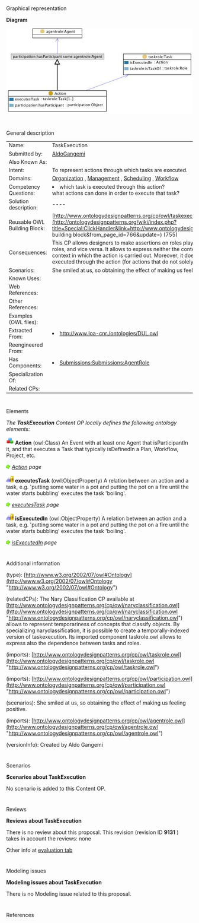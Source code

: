 # 

 Graphical representation



__Diagram__ 





[![Image:Taskexecution.jpg](./Taskexecution.jpg)](../Image/Taskexecution.jpg.md "Image:Taskexecution.jpg")





# 

 General description




|  |  |
| --- | --- |
|  Name:  |  TaskExecution  |
|  Submitted by:  | [AldoGangemi](../User/AldoGangemi.md "User:AldoGangemi")  |
|  Also Known As:  |  |
|  Intent:  |  To represent actions through which tasks are executed.  |
|  Domains:  | [Organization](../Community/Organization.md "Community:Organization")  , [Management](../Community/Management.md "Community:Management")  , [Scheduling](../Community/Scheduling.md "Community:Scheduling")  , [Workflow](../Community/Workflow.md "Community:Workflow")  |
|  Competency Questions:  | <li>       which task is executed through this action?      </li> what actions can done in order to execute that task?  |
|  Solution description:  |  ----  |
|  Reusable OWL Building Block:  | [http://www.ontologydesignpatterns.org/cp/owl/taskexecution.owl](http://ontologydesignpatterns.org/wiki/index.php?title=Special:ClickHandler&link=http://www.ontologydesignpatterns.org/cp/owl/taskexecution.owl&message=OWL building block&from_page_id=766&update=)  (755)  |
|  Consequences:  |  This CP allows designers to make assertions on roles played by agents without involving the agents that play that roles, and vice versa. It allows to express neither the context type in which tasks are defined, not the particular context in which the action is carried out. Moreover, it does not allow to express the time at which the task is executed through the action (for actions that do not solely execute that certain task).  |
|  Scenarios:  |  She smiled at us, so obtaining the effect of making us feeling positive.  |
|  Known Uses:  |  |
|  Web References:  |  |
|  Other References:  |  |
|  Examples (OWL files):  |  |
|  Extracted From:  | <li><a class="external free" href="http://www.loa-cnr./ontologies/DUL.owl" rel="nofollow" title="http://www.loa-cnr./ontologies/DUL.owl">        http://www.loa-cnr./ontologies/DUL.owl       </a></li> |
|  Reengineered From:  |  |
|  Has Components:  | <li><a class="new" href="http://ontologydesignpatterns.org/wiki/Special:AddData/Content OP Proposal Form/Submissions:Submissions:AgentRole" title="Submissions:Submissions:AgentRole (not yet written)">        Submissions:Submissions:AgentRole       </a></li> |
|  Specialization Of:  |  |
|  Related CPs:  |  |



  





# 

 Elements



_The
 __TaskExecution__ 
 Content OP locally defines the following ontology elements:_ 





[![Class](./20px-Class.gif)](../Image/Class.gif.md "Class")
__Action__ 
 (owl:Class) An Event with at least one Agent that isParticipantIn it, and that executes a Task that typically isDefinedIn a Plan, Workflow, Project, etc.
 
[![](./11px-ArrowRight.gif)](../Image/ArrowRight.gif.md "ArrowRight.gif")
_[Action](../Action/Action.md "Submissions:TaskExecution/Action") 
 page_ 



[![ObjectProperty](./20px-ObjectProperty.gif)](../Image/ObjectProperty.gif.md "ObjectProperty")
__executesTask__ 
 (owl:ObjectProperty) A relation between an action and a task, e.g. 'putting some water in a pot and putting the pot on a fire until the water starts bubbling' executes the task 'boiling'.
 
[![](./11px-ArrowRight.gif)](../Image/ArrowRight.gif.md "ArrowRight.gif")
_[executesTask](./BasicPlan/executesTask.md "Submissions:TaskExecution/executesTask") 
 page_ 



[![ObjectProperty](./20px-ObjectProperty.gif)](../Image/ObjectProperty.gif.md "ObjectProperty")
__isExecutedIn__ 
 (owl:ObjectProperty) A relation between an action and a task, e.g. 'putting some water in a pot and putting the pot on a fire until the water starts bubbling' executes the task 'boiling'.
 
[![](./11px-ArrowRight.gif)](../Image/ArrowRight.gif.md "ArrowRight.gif")
_[isExecutedIn](./BasicPlan/isExecutedIn.md "Submissions:TaskExecution/isExecutedIn") 
 page_ 


# 

 Additional information



 (type):
 [http://www.w3.org/2002/07/owl#Ontology](http://www.w3.org/2002/07/owl#Ontology "http://www.w3.org/2002/07/owl#Ontology") 




 (relatedCPs): The Nary Classification CP available at
 [http://www.ontologydesignpatterns.org/cp/owl/naryclassification.owl](http://www.ontologydesignpatterns.org/cp/owl/naryclassification.owl "http://www.ontologydesignpatterns.org/cp/owl/naryclassification.owl") 
 allows to represent temporariness of concepts that classify objects. By specializing naryclassification, it is possible to create a temporally-indexed version of taskexecution.
Its imported component taskrole.owl allows to express also the dependence between tasks and roles.
 



 (imports):
 [http://www.ontologydesignpatterns.org/cp/owl/taskrole.owl](http://www.ontologydesignpatterns.org/cp/owl/taskrole.owl "http://www.ontologydesignpatterns.org/cp/owl/taskrole.owl") 




 (imports):
 [http://www.ontologydesignpatterns.org/cp/owl/participation.owl](http://www.ontologydesignpatterns.org/cp/owl/participation.owl "http://www.ontologydesignpatterns.org/cp/owl/participation.owl") 




 (scenarios): She smiled at us, so obtaining the effect of making us feeling positive.
 



 (imports):
 [http://www.ontologydesignpatterns.org/cp/owl/agentrole.owl](http://www.ontologydesignpatterns.org/cp/owl/agentrole.owl "http://www.ontologydesignpatterns.org/cp/owl/agentrole.owl") 




 (versionInfo): Created by Aldo Gangemi
 



# 

 Scenarios




__Scenarios about TaskExecution__ 


 No scenario is added to this Content OP.
 




# 

 Reviews




__Reviews about TaskExecution__ 


 There is no review about this proposal.
This revision (revision ID
 __9131__ 
 ) takes in account the reviews: none
 



 Other info at
 [evaluation tab](http://ontologydesignpatterns.org/wiki/index.php?title=Submissions:TaskExecution&action=evaluation "http://ontologydesignpatterns.org/wiki/index.php?title=Submissions:TaskExecution&action=evaluation") 





  





# 

 Modeling issues




__Modeling issues about TaskExecution__ 


 There is no Modeling issue related to this proposal.
 




  





# 

 References